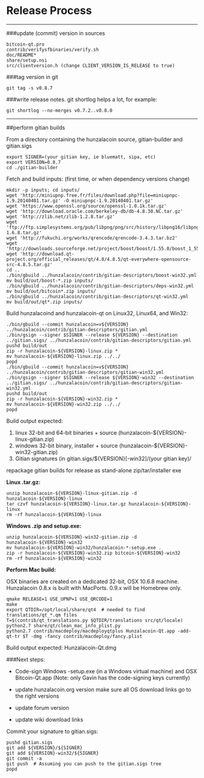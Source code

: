 Release Process
====================

* * *

###update (commit) version in sources


	bitcoin-qt.pro
	contrib/verifysfbinaries/verify.sh
	doc/README*
	share/setup.nsi
	src/clientversion.h (change CLIENT_VERSION_IS_RELEASE to true)

###tag version in git

	git tag -s v0.8.7

###write release notes. git shortlog helps a lot, for example:

	git shortlog --no-merges v0.7.2..v0.8.0

* * *

##perform gitian builds

 From a directory containing the hunzalacoin source, gitian-builder and gitian.sigs
  
	export SIGNER=(your gitian key, ie bluematt, sipa, etc)
	export VERSION=0.8.7
	cd ./gitian-builder

 Fetch and build inputs: (first time, or when dependency versions change)

	mkdir -p inputs; cd inputs/
	wget 'http://miniupnp.free.fr/files/download.php?file=miniupnpc-1.9.20140401.tar.gz' -O miniupnpc-1.9.20140401.tar.gz'
	wget 'https://www.openssl.org/source/openssl-1.0.1k.tar.gz'
	wget 'http://download.oracle.com/berkeley-db/db-4.8.30.NC.tar.gz'
	wget 'http://zlib.net/zlib-1.2.8.tar.gz'
	wget 'ftp://ftp.simplesystems.org/pub/libpng/png/src/history/libpng16/libpng-1.6.8.tar.gz'
	wget 'http://fukuchi.org/works/qrencode/qrencode-3.4.3.tar.bz2'
	wget 'http://downloads.sourceforge.net/project/boost/boost/1.55.0/boost_1_55_0.tar.bz2'
	wget 'http://download.qt-project.org/official_releases/qt/4.8/4.8.5/qt-everywhere-opensource-src-4.8.5.tar.gz'
	cd ..
	./bin/gbuild ../hunzalacoin/contrib/gitian-descriptors/boost-win32.yml
	mv build/out/boost-*.zip inputs/
	./bin/gbuild ../hunzalacoin/contrib/gitian-descriptors/deps-win32.yml
	mv build/out/bitcoin*.zip inputs/
	./bin/gbuild ../hunzalacoin/contrib/gitian-descriptors/qt-win32.yml
	mv build/out/qt*.zip inputs/

 Build hunzalacoind and hunzalacoin-qt on Linux32, Linux64, and Win32:
  
	./bin/gbuild --commit hunzalacoin=v${VERSION} ../hunzalacoin/contrib/gitian-descriptors/gitian.yml
	./bin/gsign --signer $SIGNER --release ${VERSION} --destination ../gitian.sigs/ ../hunzalacoin/contrib/gitian-descriptors/gitian.yml
	pushd build/out
	zip -r hunzalacoin-${VERSION}-linux.zip *
	mv hunzalacoin-${VERSION}-linux.zip ../../
	popd
	./bin/gbuild --commit hunzalacoin=v${VERSION} ../hunzalacoin/contrib/gitian-descriptors/gitian-win32.yml
	./bin/gsign --signer $SIGNER --release ${VERSION}-win32 --destination ../gitian.sigs/ ../hunzalacoin/contrib/gitian-descriptors/gitian-win32.yml
	pushd build/out
	zip -r hunzalacoin-${VERSION}-win32.zip *
	mv hunzalacoin-${VERSION}-win32.zip ../../
	popd

  Build output expected:

  1. linux 32-bit and 64-bit binaries + source (hunzalacoin-${VERSION}-linux-gitian.zip)
  2. windows 32-bit binary, installer + source (hunzalacoin-${VERSION}-win32-gitian.zip)
  3. Gitian signatures (in gitian.sigs/${VERSION}[-win32]/(your gitian key)/

repackage gitian builds for release as stand-alone zip/tar/installer exe

**Linux .tar.gz:**

	unzip hunzalacoin-${VERSION}-linux-gitian.zip -d hunzalacoin-${VERSION}-linux
	tar czvf hunzalacoin-${VERSION}-linux.tar.gz hunzalacoin-${VERSION}-linux
	rm -rf hunzalacoin-${VERSION}-linux

**Windows .zip and setup.exe:**

	unzip hunzalacoin-${VERSION}-win32-gitian.zip -d hunzalacoin-${VERSION}-win32
	mv hunzalacoin-${VERSION}-win32/hunzalacoin-*-setup.exe .
	zip -r hunzalacoin-${VERSION}-win32.zip bitcoin-${VERSION}-win32
	rm -rf hunzalacoin-${VERSION}-win32

**Perform Mac build:**

  OSX binaries are created on a dedicated 32-bit, OSX 10.6.8 machine.
  Hunzalacoin 0.8.x is built with MacPorts.  0.9.x will be Homebrew only.

	qmake RELEASE=1 USE_UPNP=1 USE_QRCODE=1
	make
	export QTDIR=/opt/local/share/qt4  # needed to find translations/qt_*.qm files
	T=$(contrib/qt_translations.py $QTDIR/translations src/qt/locale)
	python2.7 share/qt/clean_mac_info_plist.py
	python2.7 contrib/macdeploy/macdeployqtplus Hunzalacoin-Qt.app -add-qt-tr $T -dmg -fancy contrib/macdeploy/fancy.plist

 Build output expected: Hunzalacoin-Qt.dmg

###Next steps:

* Code-sign Windows -setup.exe (in a Windows virtual machine) and
  OSX Bitcoin-Qt.app (Note: only Gavin has the code-signing keys currently)

* update hunzalacoin.org version
  make sure all OS download links go to the right versions

* update forum version

* update wiki download links

Commit your signature to gitian.sigs:

	pushd gitian.sigs
	git add ${VERSION}/${SIGNER}
	git add ${VERSION}-win32/${SIGNER}
	git commit -a
	git push  # Assuming you can push to the gitian.sigs tree
	popd

